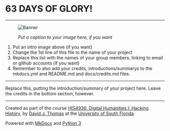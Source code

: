 # 63 DAYS OF GLORY!

---

<figure>

![Banner](http://www.warsawuprising.com/images/bann.png)

<figcaption>

*Put a caption to your image here, if you want*

</figcaption>

</figure>

1. Put an intro image above (if you want)
2. Change the 1st line of this file to the name of your project
3. Replace this list with the names of your group members, linking to email or github accounts (if you want)
4. Remember to also add your credits, introductions/summarys to the mkdocs.yml and README.md and docs/credits.md files.

---

Replace this, putting the introduction/summary of your project here. Leave the credits in the bottom section, however.

---

Created as part of the course [HIS4936, Digital Humanities I: Hacking History](https://hacking-history.readthedocs.io), by [David J. Thomas](https://github.com/thePortus) at the [University of South Florida](https://www.usf.edu)

Powered with [MkDocs](https://mkdocs.org) and [Python 3](https://python.org)
